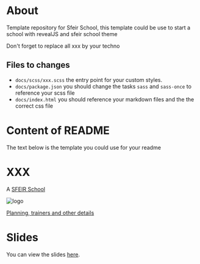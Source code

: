 # About
Template repository for Sfeir School, this template could be use to start a school with revealJS and sfeir school theme

Don't forget to replace all xxx by your techno

## Files to changes

* `docs/scss/xxx.scss` the entry point for your custom styles.
* `docs/package.json` you should change the tasks `sass` and `sass-once` to reference your scss file
* `docs/index.html` you should reference your markdown files and the the correct css file

# Content of README

The text below is the template you could use for your readme

# XXX 

A [SFEIR School](https://www.sfeir.com/formation/school/)

![logo](https://www.sfeir.com/img/school/formations/xxx.png)

[Planning, trainers and other details](https://www.sfeir.com/formation/school/scala/)

# Slides

You can view the slides [here](https://sfeir-open-source.github.io/sfeir-school-scala/).
